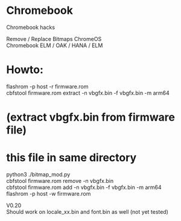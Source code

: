# Chromebook<br>
Chromebook hacks<br>

Remove / Replace Bitmaps ChromeOS<br>
Chromebook ELM / OAK / HANA / ELM<br>

# Howto:<br>
flashrom -p host -r firmware.rom<br>
cbfstool firmware.rom extract -n vbgfx.bin -f vbgfx.bin -m arm64<br>
# (extract vbgfx.bin from firmware file)<br>
# this file in same directory
python3 ./bitmap_mod.py<br>
cbfstool firmware.rom remove -n vbgfx.bin<br>
cbfstool firmware.rom add -n vbgfx.bin -f vbgfx.bin -m arm64<br>
flashrom -p host -w firmware.rom<br>

V0.20<br>
Should work on locale_xx.bin and font.bin as well (not yet tested)<br>


